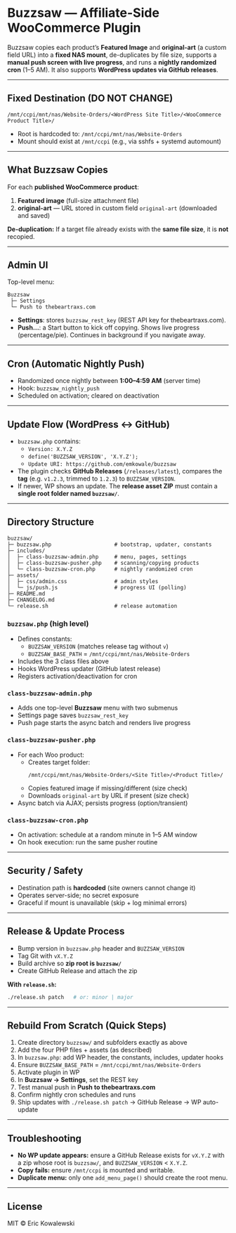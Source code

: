 # Buzzsaw — Affiliate-Side WooCommerce Plugin

Buzzsaw copies each product’s **Featured Image** and **original-art** (a custom field URL) into a **fixed NAS mount**, de-duplicates by file size, supports a **manual push screen with live progress**, and runs a **nightly randomized cron** (1–5 AM). It also supports **WordPress updates via GitHub releases**.

---

## Fixed Destination (DO NOT CHANGE)

```
/mnt/ccpi/mnt/nas/Website-Orders/<WordPress Site Title>/<WooCommerce Product Title>/
```

- Root is hardcoded to: `/mnt/ccpi/mnt/nas/Website-Orders`
- Mount should exist at `/mnt/ccpi` (e.g., via sshfs + systemd automount)

---

## What Buzzsaw Copies

For each **published WooCommerce product**:
1) **Featured image** (full-size attachment file)  
2) **original-art** — URL stored in custom field `original-art` (downloaded and saved)

**De-duplication:** If a target file already exists with the **same file size**, it is **not** recopied.

---

## Admin UI

Top-level menu:

```
Buzzsaw
 ├─ Settings
 └─ Push to thebeartraxs.com
```

- **Settings**: stores `buzzsaw_rest_key` (REST API key for thebeartraxs.com).
- **Push…**: a Start button to kick off copying. Shows live progress (percentage/pie). Continues in background if you navigate away.

---

## Cron (Automatic Nightly Push)

- Randomized once nightly between **1:00–4:59 AM** (server time)
- Hook: `buzzsaw_nightly_push`
- Scheduled on activation; cleared on deactivation

---

## Update Flow (WordPress ↔ GitHub)

- `buzzsaw.php` contains:
  - `Version: X.Y.Z`
  - `define('BUZZSAW_VERSION', 'X.Y.Z');`
  - `Update URI: https://github.com/emkowale/buzzsaw`
- The plugin checks **GitHub Releases** (`/releases/latest`), compares the **tag** (e.g. `v1.2.3`, trimmed to `1.2.3`) to `BUZZSAW_VERSION`.  
- If newer, WP shows an update. The **release asset ZIP** must contain a **single root folder named `buzzsaw/`**.

---

## Directory Structure

```
buzzsaw/
├─ buzzsaw.php                    # bootstrap, updater, constants
├─ includes/
│  ├─ class-buzzsaw-admin.php     # menu, pages, settings
│  ├─ class-buzzsaw-pusher.php    # scanning/copying products
│  └─ class-buzzsaw-cron.php      # nightly randomized cron
├─ assets/
│  ├─ css/admin.css               # admin styles
│  └─ js/push.js                  # progress UI (polling)
├─ README.md
├─ CHANGELOG.md
└─ release.sh                     # release automation
```

### `buzzsaw.php` (high level)
- Defines constants:
  - `BUZZSAW_VERSION` (matches release tag without `v`)
  - `BUZZSAW_BASE_PATH` = `/mnt/ccpi/mnt/nas/Website-Orders`
- Includes the 3 class files above
- Hooks WordPress updater (GitHub latest release)
- Registers activation/deactivation for cron

### `class-buzzsaw-admin.php`
- Adds one top-level **Buzzsaw** menu with two submenus
- Settings page saves `buzzsaw_rest_key`
- Push page starts the async batch and renders live progress

### `class-buzzsaw-pusher.php`
- For each Woo product:
  - Creates target folder:
    ```
    /mnt/ccpi/mnt/nas/Website-Orders/<Site Title>/<Product Title>/
    ```
  - Copies featured image if missing/different (size check)
  - Downloads `original-art` by URL if present (size check)
- Async batch via AJAX; persists progress (option/transient)

### `class-buzzsaw-cron.php`
- On activation: schedule at a random minute in 1–5 AM window
- On hook execution: run the same pusher routine

---

## Security / Safety

- Destination path is **hardcoded** (site owners cannot change it)
- Operates server-side; no secret exposure
- Graceful if mount is unavailable (skip + log minimal errors)

---

## Release & Update Process

- Bump version in `buzzsaw.php` header and `BUZZSAW_VERSION`
- Tag Git with `vX.Y.Z`
- Build archive so **zip root is `buzzsaw/`**
- Create GitHub Release and attach the zip

**With `release.sh`:**
```bash
./release.sh patch   # or: minor | major
```

---

## Rebuild From Scratch (Quick Steps)

1) Create directory `buzzsaw/` and subfolders exactly as above  
2) Add the four PHP files + assets (as described)  
3) In `buzzsaw.php`: add WP header, the constants, includes, updater hooks  
4) Ensure `BUZZSAW_BASE_PATH` = `/mnt/ccpi/mnt/nas/Website-Orders`  
5) Activate plugin in WP  
6) In **Buzzsaw → Settings**, set the REST key  
7) Test manual push in **Push to thebeartraxs.com**  
8) Confirm nightly cron schedules and runs  
9) Ship updates with `./release.sh patch` → GitHub Release → WP auto-update

---

## Troubleshooting

- **No WP update appears:** ensure a GitHub Release exists for `vX.Y.Z` with a zip whose root is `buzzsaw/`, and `BUZZSAW_VERSION` < `X.Y.Z`.
- **Copy fails:** ensure `/mnt/ccpi` is mounted and writable.
- **Duplicate menu:** only one `add_menu_page()` should create the root menu.

---

## License
MIT © Eric Kowalewski
